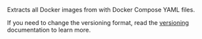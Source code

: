 Extracts all Docker images from with Docker Compose YAML files.

If you need to change the versioning format, read the [versioning](../../versioning/index.md) documentation to learn more.
